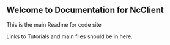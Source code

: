 ## Welcome to Documentation for NcClient

This is the main Readme for code site

Links to Tutorials and main files should be in here.

